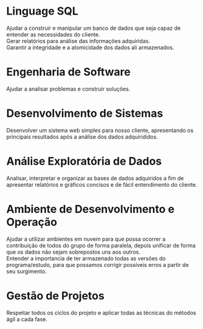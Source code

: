 # Linguage SQL  
Ajudar a construir e manipular um banco de dados que seja capaz de entender as necessidades do cliente.  
Gerar relatórios para análise das informações adquiridas.  
Garantir a integridade e a atomicidade dos dados ali armazenados.  
# Engenharia de Software  
Ajudar a analisar problemas e construir soluções.  
# Desenvolvimento de Sistemas  
Desenvolver um sistema web simples para nosso cliente, apresentando os principais resultados após a análise dos dados adquirididos.  
# Análise Exploratória de Dados  
Analisar, interpretar e organizar as bases de dados adquiridos a fim de apresentar relatórios e gráficos concisos e de fácil entendimento do cliente.  
# Ambiente de Desenvolvimento e Operação  
Ajudar a utilizar ambientes em nuvem para que possa ocorrer a contribuição de todos do grupo de forma paralela, depois unificar de forma que os dados não sejam sobrepostos uns aos outros.  
Entender a importancia de ter armazenado todas as versões do programa/estudo, para que possamos corrigir possíveis erros a partir de seu surgimento.  
# Gestão de Projetos  
Respeitar todos os ciclos do projeto e aplicar todas as técnicas do métodos ágil a cada fase.  
